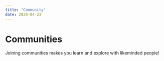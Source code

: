```yaml
---
title: "Community"
date: 2020-04-23
---
```


# Communities

Joining communities makes you learn and explore with likeminded people!
